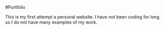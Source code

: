 #Portfolio

This is my first attempt a personal website. I have not been coding for long so I do not have many examples of my work. 

